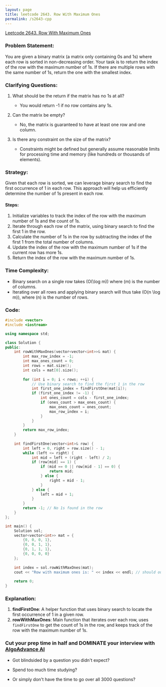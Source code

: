 ```yaml
---
layout: page
title: leetcode 2643. Row With Maximum Ones
permalink: /s2643-cpp
---
```

[Leetcode 2643. Row With Maximum Ones](https://algoadvance.github.io/algoadvance/l2643)
### Problem Statement:

You are given a binary matrix (a matrix only containing 0s and 1s) where each row is sorted in non-decreasing order. Your task is to return the index of the row with the maximum number of 1s. If there are multiple rows with the same number of 1s, return the one with the smallest index.

### Clarifying Questions:

1. What should be the return if the matrix has no 1s at all?
   - You would return -1 if no row contains any 1s.

2. Can the matrix be empty?
   - No, the matrix is guaranteed to have at least one row and one column.

3. Is there any constraint on the size of the matrix?
   - Constraints might be defined but generally assume reasonable limits for processing time and memory (like hundreds or thousands of elements).

### Strategy:

Given that each row is sorted, we can leverage binary search to find the first occurrence of 1 in each row. This approach will help us efficiently determine the number of 1s present in each row.

#### Steps:

1. Initialize variables to track the index of the row with the maximum number of 1s and the count of 1s.
2. Iterate through each row of the matrix, using binary search to find the first 1 in the row.
3. Calculate the number of 1s in the row by subtracting the index of the first 1 from the total number of columns.
4. Update the index of the row with the maximum number of 1s if the current row has more 1s.
5. Return the index of the row with the maximum number of 1s.

### Time Complexity:
- Binary search on a single row takes \(O(\log m)\) where \(m\) is the number of columns.
- Iterating over all rows and applying binary search will thus take \(O(n \log m)\), where \(n\) is the number of rows.

### Code:

```cpp
#include <vector>
#include <iostream>

using namespace std;

class Solution {
public:
    int rowWithMaxOnes(vector<vector<int>>& mat) {
        int max_row_index = -1;
        int max_ones_count = 0;
        int rows = mat.size();
        int cols = mat[0].size();
    
        for (int i = 0; i < rows; ++i) {
            // Use binary search to find the first 1 in the row
            int first_one_index = findFirstOne(mat[i]);
            if (first_one_index != -1) {
                int ones_count = cols - first_one_index;
                if (ones_count > max_ones_count) {
                    max_ones_count = ones_count;
                    max_row_index = i;
                }
            }
        }
        return max_row_index;
    }
    
    int findFirstOne(vector<int>& row) {
        int left = 0, right = row.size() - 1;
        while (left <= right) {
            int mid = left + (right - left) / 2;
            if (row[mid] == 1) {
                if (mid == 0 || row[mid - 1] == 0) {
                    return mid;
                } else {
                    right = mid - 1;
                }
            } else {
                left = mid + 1;
            }
        }
        return -1; // No 1s found in the row
    }
};

int main() {
    Solution sol;
    vector<vector<int>> mat = {
        {0, 0, 0, 1},
        {0, 0, 1, 1},
        {0, 1, 1, 1},
        {0, 0, 0, 0}
    };
    
    int index = sol.rowWithMaxOnes(mat);
    cout << "Row with maximum ones is: " << index << endl; // should output 2
    
    return 0;
}
```

### Explanation:

1. **findFirstOne**: A helper function that uses binary search to locate the first occurrence of 1 in a given row.
2. **rowWithMaxOnes**: Main function that iterates over each row, uses `findFirstOne` to get the count of 1s in the row, and keeps track of the row with the maximum number of 1s.


### Cut your prep time in half and DOMINATE your interview with [AlgoAdvance AI](https://algoAdvance.com)

- Got blindsided by a question you didn't expect?

- Spend too much time studying?

- Or simply don't have the time to go over all 3000 questions?


